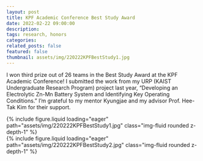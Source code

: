 ```yaml
---
layout: post
title: KPF Academic Conference Best Study Award
date: 2022-02-22 09:00:00
description:
tags: research, honors
categories:
related_posts: false
featured: false
thumbnail: assets/img/220222KPFBestStudy1.jpg
---
```

I won third prize out of 26 teams in the Best Study Award at the KPF Academic Conference! I submitted the work from my URP (KAIST Undergraduate Research Program) project last year, “Developing an Electrolytic Zn-Mn Battery System and Identifying Key Operating Conditions.” I’m grateful to my mentor Kyungjae and my advisor Prof. Hee-Tak Kim for their support.

<div class="text-center mb-4 w-75 mx-auto">
  {% include figure.liquid 
    loading="eager" 
    path="assets/img/220222KPFBestStudy1.jpg" 
    class="img-fluid rounded z-depth-1" %}
</div>

<div class="text-center mb-4 w-75 mx-auto">
  {% include figure.liquid 
    loading="eager" 
    path="assets/img/220222KPFBestStudy2.jpg" 
    class="img-fluid rounded z-depth-1" %}
</div>


